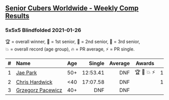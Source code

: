 <style>table {white-space: nowrap;}</style>
<link rel="stylesheet" type="text/css" href="/scw-comp/css/flags.css" />

## [Senior Cubers Worldwide - Weekly Comp Results](/scw-comp/results/)
### 5x5x5 Blindfolded 2021-01-26

<span style="white-space: nowrap;">🏆 = overall winner</span>, <span style="white-space: nowrap;">🥇 = 1st senior</span>, <span style="white-space: nowrap;">🥈 = 2nd senior</span>, <span style="white-space: nowrap;">🥉 = 3rd senior</span>, <span style="white-space: nowrap;">💥 = overall record (age group)</span>, <span style="white-space: nowrap;">🔥 = PR average</span>, <span style="white-space: nowrap;">⚡ = PR single</span>.

| # | Name | Age | Single | Average | Awards | Solve 1 | Solve 2 | Solve 3 | Video |
| :--: | :-- | :--: | --: | --: | :--: | --: | --: | --: | :-- |
| 1 | [Jae Park](../../persons/jae_park/555bf.md) | 50+ | 12:53.41 | DNF | 🏆 🥇 💥 ⚡ | 12:53.41 | DNF | DNF | [Desktop](https://www.facebook.com/events/712047552829208/permalink/713458466021450) / [Mobile](https://m.facebook.com/events/712047552829208?view=permalink&id=713458466021450) |
| 2 | [Chris Hardwick](../../persons/chris_hardwick/555bf.md) | <40 | 17:07.58 | DNF |  | 17:07.58 | DNS | DNS | [Desktop](https://www.facebook.com/events/712047552829208/permalink/715392942494669) / [Mobile](https://m.facebook.com/events/712047552829208?view=permalink&id=715392942494669) |
| 3 | [Grzegorz Pacewicz](../../persons/grzegorz_pacewicz/555bf.md) | 40+ | DNF | DNF |  | DNF | DNF | DNF | [Desktop](https://www.facebook.com/events/712047552829208/permalink/715001422533821) / [Mobile](https://m.facebook.com/events/712047552829208?view=permalink&id=715001422533821) |

<!-- Global site tag (gtag.js) - Google Analytics -->
<script async src="https://www.googletagmanager.com/gtag/js?id=UA-86348435-3"></script>
<script>window.dataLayer = window.dataLayer || []; function gtag() {dataLayer.push(arguments);} gtag('js', new Date()); gtag('config', 'UA-86348435-3');</script>
